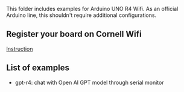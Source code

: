 This folder includes examples for Arduino UNO R4 Wifi. As an official Arduino line, this shouldn't require additional configurations.

## Register your board on Cornell Wifi
[Instruction](../redrover.md)

## List of examples
- gpt-r4: chat with Open AI GPT model through serial monitor

